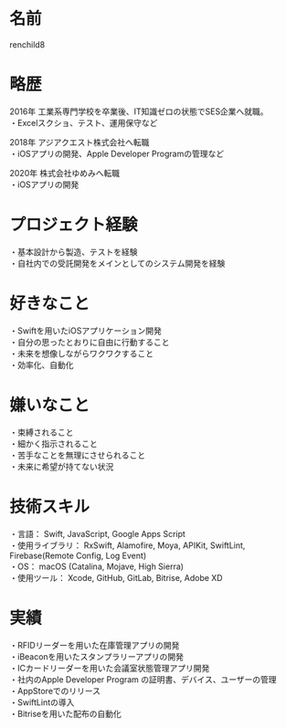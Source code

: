 # 名前
renchild8

# 略歴
2016年 工業系専門学校を卒業後、IT知識ゼロの状態でSES企業へ就職。  
・Excelスクショ、テスト、運用保守など

2018年 アジアクエスト株式会社へ転職  
・iOSアプリの開発、Apple Developer Programの管理など

2020年 株式会社ゆめみへ転職  
・iOSアプリの開発


# プロジェクト経験
・基本設計から製造、テストを経験  
・自社内での受託開発をメインとしてのシステム開発を経験  


# 好きなこと
・Swiftを用いたiOSアプリケーション開発  
・自分の思ったとおりに自由に行動すること  
・未来を想像しながらワクワクすること  
・効率化、自動化  


# 嫌いなこと
・束縛されること  
・細かく指示されること  
・苦手なことを無理にさせられること  
・未来に希望が持てない状況  


# 技術スキル
・言語： Swift, JavaScript, Google Apps Script  
・使用ライブラリ： RxSwift, Alamofire, Moya, APIKit, SwiftLint, Firebase(Remote Config, Log Event)  
・OS： macOS (Catalina, Mojave, High Sierra)  
・使用ツール： Xcode, GitHub, GitLab, Bitrise, Adobe XD  


# 実績
・RFIDリーダーを用いた在庫管理アプリの開発  
・iBeaconを用いたスタンプラリーアプリの開発  
・ICカードリーダーを用いた会議室状態管理アプリ開発  
・社内のApple Developer Program の証明書、デバイス、ユーザーの管理  
・AppStoreでのリリース  
・SwiftLintの導入  
・Bitriseを用いた配布の自動化  
